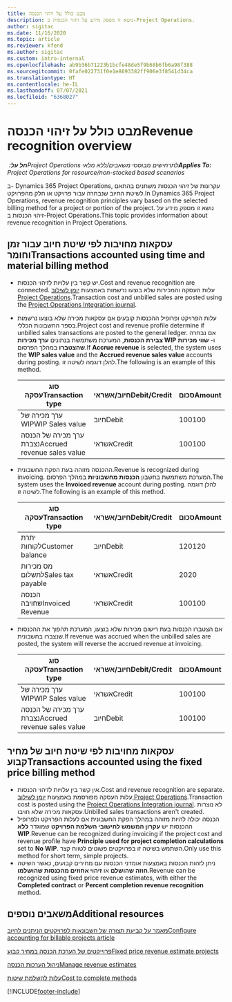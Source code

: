 ```yaml
---
title: מבט כולל על זיהוי הכנסה
description: נושא זו מספק מידע על זיהוי הכנסות ב-Project Operations.
author: sigitac
ms.date: 11/16/2020
ms.topic: article
ms.reviewer: kfend
ms.author: sigitac
ms.custom: intro-internal
ms.openlocfilehash: ab9b36b71223b1bcfe48de5f9b68b6fb6a98f388
ms.sourcegitcommit: 0fafe022731f0e1e8693382ff906e3f8541d34ca
ms.translationtype: HT
ms.contentlocale: he-IL
ms.lasthandoff: 07/07/2021
ms.locfileid: "6368027"
---
```

# <a name="revenue-recognition-overview"></a><span data-ttu-id="d37c4-103">מבט כולל על זיהוי הכנסה</span><span class="sxs-lookup"><span data-stu-id="d37c4-103">Revenue recognition overview</span></span>

<span data-ttu-id="d37c4-104">_**חל על:** ‏Project Operations לתרחישים מבוססי משאבים/ללא מלאי_</span><span class="sxs-lookup"><span data-stu-id="d37c4-104">_**Applies To:** Project Operations for resource/non-stocked based scenarios_</span></span>

<span data-ttu-id="d37c4-105">ב- Dynamics 365 Project Operations, עקרונות של זיהוי הכנסות משתנים בהתאם לשיטת החיוב שנבחרה עבור פרויקט או חלק מהפרויקט.</span><span class="sxs-lookup"><span data-stu-id="d37c4-105">In Dynamics 365 Project Operations, revenue recognition principles vary based on the selected billing method for a project or portion of the project.</span></span> <span data-ttu-id="d37c4-106">נושא זו מספק מידע על זיהוי הכנסות ב-Project Operations.</span><span class="sxs-lookup"><span data-stu-id="d37c4-106">This topic provides information about revenue recognition in Project Operations.</span></span>

## <a name="transactions-accounted-using-time-and-material-billing-method"></a><span data-ttu-id="d37c4-107">עסקאות מחויבות לפי שיטת חיוב עבור זמן וחומר</span><span class="sxs-lookup"><span data-stu-id="d37c4-107">Transactions accounted using time and material billing method</span></span>

- <span data-ttu-id="d37c4-108">יש קשר בין עלויות לזיהוי הכנסות.</span><span class="sxs-lookup"><span data-stu-id="d37c4-108">Cost and revenue recognition are connected.</span></span> <span data-ttu-id="d37c4-109">עלות העסקה והמכירות שלא בוצעו נרשמות באמצעות [יומן לשילוב Project Operations](../project-accounting/project-operations-integration-journal.md).</span><span class="sxs-lookup"><span data-stu-id="d37c4-109">Transaction cost and unbilled sales are posted using the [Project Operations Integration journal](../project-accounting/project-operations-integration-journal.md).</span></span>
- <span data-ttu-id="d37c4-110">עלות הפרויקט ופרופיל ההכנסות קובעים אם עסקאות מכירה שלא בוצעו נרשמות בספר החשבונות הכללי.</span><span class="sxs-lookup"><span data-stu-id="d37c4-110">Project cost and revenue profile determine if unbilled sales transactions are posted to the general ledger.</span></span> <span data-ttu-id="d37c4-111">אם נבחרה **צבירת הכנסות**, המערכת משתמשת בנתונים **ערך מכירות WIP** ו- **שווי מכירות שהצטברו** במהלך הפרסום.</span><span class="sxs-lookup"><span data-stu-id="d37c4-111">If **Accrue revenue** is selected, the system uses the **WIP sales value** and the **Accrued revenue sales value** accounts during posting.</span></span> <span data-ttu-id="d37c4-112">להלן דוגמה לשיטה זו.</span><span class="sxs-lookup"><span data-stu-id="d37c4-112">The following is an example of this method.</span></span>  

  | <span data-ttu-id="d37c4-113">סוג עסקה</span><span class="sxs-lookup"><span data-stu-id="d37c4-113">Transaction type</span></span> | <span data-ttu-id="d37c4-114">חיוב/אשראי</span><span class="sxs-lookup"><span data-stu-id="d37c4-114">Debit/Credit</span></span> | <span data-ttu-id="d37c4-115">סכום</span><span class="sxs-lookup"><span data-stu-id="d37c4-115">Amount</span></span> |
  | --- | --- | --- |
  | <span data-ttu-id="d37c4-116">ערך מכירה של WIP</span><span class="sxs-lookup"><span data-stu-id="d37c4-116">WIP Sales value</span></span> | <span data-ttu-id="d37c4-117">חיוב</span><span class="sxs-lookup"><span data-stu-id="d37c4-117">Debit</span></span> | <span data-ttu-id="d37c4-118">100</span><span class="sxs-lookup"><span data-stu-id="d37c4-118">100</span></span> |
  | <span data-ttu-id="d37c4-119">ערך מכירה של הכנסה נצברת</span><span class="sxs-lookup"><span data-stu-id="d37c4-119">Accrued revenue sales value</span></span> | <span data-ttu-id="d37c4-120">אשראי</span><span class="sxs-lookup"><span data-stu-id="d37c4-120">Credit</span></span> | <span data-ttu-id="d37c4-121">100</span><span class="sxs-lookup"><span data-stu-id="d37c4-121">100</span></span> |

- <span data-ttu-id="d37c4-122">ההכנסה מזוהה בעת הפקת החשבונית.</span><span class="sxs-lookup"><span data-stu-id="d37c4-122">Revenue is recognized during invoicing.</span></span> <span data-ttu-id="d37c4-123">המערכת משתמשת בחשבון **הכנסות מחשבוניות** במהלך הפרסום.</span><span class="sxs-lookup"><span data-stu-id="d37c4-123">The system uses the **Invoiced revenue** account during posting.</span></span> <span data-ttu-id="d37c4-124">להלן דוגמה לשיטה זו.</span><span class="sxs-lookup"><span data-stu-id="d37c4-124">The following is an example of this method.</span></span>  

  | <span data-ttu-id="d37c4-125">סוג עסקה</span><span class="sxs-lookup"><span data-stu-id="d37c4-125">Transaction type</span></span> | <span data-ttu-id="d37c4-126">חיוב/אשראי</span><span class="sxs-lookup"><span data-stu-id="d37c4-126">Debit/Credit</span></span> | <span data-ttu-id="d37c4-127">סכום</span><span class="sxs-lookup"><span data-stu-id="d37c4-127">Amount</span></span> |
  | --- | --- | --- |
  | <span data-ttu-id="d37c4-128">יתרת לקוחות</span><span class="sxs-lookup"><span data-stu-id="d37c4-128">Customer balance</span></span> | <span data-ttu-id="d37c4-129">חיוב</span><span class="sxs-lookup"><span data-stu-id="d37c4-129">Debit</span></span> | <span data-ttu-id="d37c4-130">120</span><span class="sxs-lookup"><span data-stu-id="d37c4-130">120</span></span> |
  | <span data-ttu-id="d37c4-131">מס מכירות לתשלום</span><span class="sxs-lookup"><span data-stu-id="d37c4-131">Sales tax payable</span></span> | <span data-ttu-id="d37c4-132">אשראי</span><span class="sxs-lookup"><span data-stu-id="d37c4-132">Credit</span></span> | <span data-ttu-id="d37c4-133">20</span><span class="sxs-lookup"><span data-stu-id="d37c4-133">20</span></span> |
  | <span data-ttu-id="d37c4-134">הכנסה שחויבה</span><span class="sxs-lookup"><span data-stu-id="d37c4-134">Invoiced Revenue</span></span> | <span data-ttu-id="d37c4-135">אשראי</span><span class="sxs-lookup"><span data-stu-id="d37c4-135">Credit</span></span> | <span data-ttu-id="d37c4-136">100</span><span class="sxs-lookup"><span data-stu-id="d37c4-136">100</span></span> |

- <span data-ttu-id="d37c4-137">אם הצטברו הכנסות בעת רישום מכירות שלא בוצעו, המערכת תהפוך את ההכנסות שנצברו בחשבונית.</span><span class="sxs-lookup"><span data-stu-id="d37c4-137">If revenue was accrued when the unbilled sales are posted, the system will reverse the accrued revenue at invoicing.</span></span>

  | <span data-ttu-id="d37c4-138">סוג עסקה</span><span class="sxs-lookup"><span data-stu-id="d37c4-138">Transaction type</span></span> | <span data-ttu-id="d37c4-139">חיוב/אשראי</span><span class="sxs-lookup"><span data-stu-id="d37c4-139">Debit/Credit</span></span> | <span data-ttu-id="d37c4-140">סכום</span><span class="sxs-lookup"><span data-stu-id="d37c4-140">Amount</span></span> |
  | --- | --- | --- |
  | <span data-ttu-id="d37c4-141">ערך מכירה של WIP</span><span class="sxs-lookup"><span data-stu-id="d37c4-141">WIP Sales value</span></span> | <span data-ttu-id="d37c4-142">אשראי</span><span class="sxs-lookup"><span data-stu-id="d37c4-142">Credit</span></span> | <span data-ttu-id="d37c4-143">100</span><span class="sxs-lookup"><span data-stu-id="d37c4-143">100</span></span> |
  | <span data-ttu-id="d37c4-144">ערך מכירה של הכנסה נצברת</span><span class="sxs-lookup"><span data-stu-id="d37c4-144">Accrued revenue sales value</span></span> | <span data-ttu-id="d37c4-145">חיוב</span><span class="sxs-lookup"><span data-stu-id="d37c4-145">Debit</span></span> | <span data-ttu-id="d37c4-146">100</span><span class="sxs-lookup"><span data-stu-id="d37c4-146">100</span></span> |

## <a name="transactions-accounted-using-the-fixed-price-billing-method"></a><span data-ttu-id="d37c4-147">עסקאות מחויבות לפי שיטת חיוב של מחיר קבוע</span><span class="sxs-lookup"><span data-stu-id="d37c4-147">Transactions accounted using the fixed price billing method</span></span>

- <span data-ttu-id="d37c4-148">אין קשר בין עלויות לזיהוי הכנסות.</span><span class="sxs-lookup"><span data-stu-id="d37c4-148">Cost and revenue recognition are separate.</span></span> <span data-ttu-id="d37c4-149">עלות העסקה מפורסמת באמצעות [יומן לשילוב Project Operations](../project-accounting/project-operations-integration-journal.md).</span><span class="sxs-lookup"><span data-stu-id="d37c4-149">Transaction cost is posted using the [Project Operations Integration journal](../project-accounting/project-operations-integration-journal.md).</span></span> <span data-ttu-id="d37c4-150">לא נוצרות עסקאות מכירה שלא חויבו.</span><span class="sxs-lookup"><span data-stu-id="d37c4-150">Unbilled sales transactions aren't created.</span></span>
- <span data-ttu-id="d37c4-151">הכנסה יכולה להיות מזוהה במהלך הפקת החשבונית אם לעלות הפרויקט ולפרופיל ההכנסות יש **עקרון המשמש לחישובי השלמת הפרויקט** שמוגדר **ללא WIP**.</span><span class="sxs-lookup"><span data-stu-id="d37c4-151">Revenue can be recognized during invoicing if the project cost and revenue profile have **Principle used for project completion calculations** set to **No WIP**.</span></span> <span data-ttu-id="d37c4-152">השתמש בשיטה זו בפרויקטים פשוטים לטווח קצר.</span><span class="sxs-lookup"><span data-stu-id="d37c4-152">Only use this method for short term, simple projects.</span></span>
- <span data-ttu-id="d37c4-153">ניתן לזהות הכנסות באמצעות אומדני הכנסות עם מחירים קבועים, כאשר השיטה **חוזה שהושלם** או **זיהוי אחוזים מהכנסות שהושלמו**.</span><span class="sxs-lookup"><span data-stu-id="d37c4-153">Revenue can be recognized using fixed price revenue estimates, with either the **Completed contract** or **Percent completion revenue recognition** method.</span></span>

## <a name="additional-resources"></a><span data-ttu-id="d37c4-154">משאבים נוספים</span><span class="sxs-lookup"><span data-stu-id="d37c4-154">Additional resources</span></span>
[<span data-ttu-id="d37c4-155">מאמר על קביעת תצורה של חשבונאות לפרויקטים הניתנים לחיוב</span><span class="sxs-lookup"><span data-stu-id="d37c4-155">Configure accounting for billable projects article</span></span>](../project-accounting/configure-accounting-billable-projects.md)

[<span data-ttu-id="d37c4-156">פרוייקטים של הערכת הכנסה במחיר קבוע</span><span class="sxs-lookup"><span data-stu-id="d37c4-156">Fixed price revenue estimate projects</span></span>](rev-rec-percentage-completion-method.md)

[<span data-ttu-id="d37c4-157">ניהול הערכות הכנסה</span><span class="sxs-lookup"><span data-stu-id="d37c4-157">Manage revenue estimates</span></span>](rev-rec-completed-contract-method.md)

[<span data-ttu-id="d37c4-158">עלות להשלמת שיטות</span><span class="sxs-lookup"><span data-stu-id="d37c4-158">Cost to complete methods</span></span>](cost-complete-methods.md)


[!INCLUDE[footer-include](../includes/footer-banner.md)]